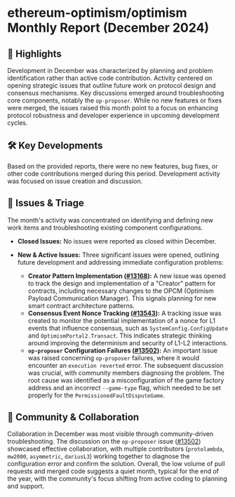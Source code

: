 # ethereum-optimism/optimism Monthly Report (December 2024)

## 🚀 Highlights
Development in December was characterized by planning and problem identification rather than active code contribution. Activity centered on opening strategic issues that outline future work on protocol design and consensus mechanisms. Key discussions emerged around troubleshooting core components, notably the `op-proposer`. While no new features or fixes were merged, the issues raised this month point to a focus on enhancing protocol robustness and developer experience in upcoming development cycles.

## 🛠️ Key Developments
Based on the provided reports, there were no new features, bug fixes, or other code contributions merged during this period. Development activity was focused on issue creation and discussion.

## 🐛 Issues & Triage
The month's activity was concentrated on identifying and defining new work items and troubleshooting existing component configurations.

- **Closed Issues:** No issues were reported as closed within December.

- **New & Active Issues:** Three significant issues were opened, outlining future development and addressing immediate configuration problems:
    - **Creator Pattern Implementation ([#13168](https://github.com/ethereum-optimism/optimism/issues/13168)):** A new issue was opened to track the design and implementation of a "Creator" pattern for contracts, including necessary changes to the OPCM (Optimism Payload Communication Manager). This signals planning for new smart contract architecture patterns.
    - **Consensus Event Nonce Tracking ([#13543](https://github.com/ethereum-optimism/optimism/issues/13543)):** A tracking issue was created to monitor the potential implementation of a nonce for L1 events that influence consensus, such as `SystemConfig.ConfigUpdate` and `OptimismPortal2.Transact`. This indicates strategic thinking around improving the determinism and security of L1-L2 interactions.
    - **`op-proposer` Configuration Failures ([#13502](https://github.com/ethereum-optimism/optimism/issues/13502)):** An important issue was raised concerning `op-proposer` failures, where it would encounter an `execution reverted` error. The subsequent discussion was crucial, with community members diagnosing the problem. The root cause was identified as a misconfiguration of the game factory address and an incorrect `--game-type` flag, which needed to be set properly for the `PermissionedFaultDisputeGame`.

## 💬 Community & Collaboration
Collaboration in December was most visible through community-driven troubleshooting. The discussion on the `op-proposer` issue ([#13502](https://github.com/ethereum-optimism/optimism/issues/13502)) showcased effective collaboration, with multiple contributors (`protolambda`, `mw2000`, `asymmetric`, `dariusL3`) working together to diagnose the configuration error and confirm the solution. Overall, the low volume of pull requests and merged code suggests a quiet month, typical for the end of the year, with the community's focus shifting from active coding to planning and support.